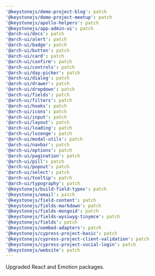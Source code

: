 ```yaml
---
'@keystonejs/demo-project-blog': patch
'@keystonejs/demo-project-meetup': patch
'@keystonejs/apollo-helpers': patch
'@keystonejs/app-admin-ui': patch
'@arch-ui/docs': patch
'@arch-ui/alert': patch
'@arch-ui/badge': patch
'@arch-ui/button': patch
'@arch-ui/card': patch
'@arch-ui/confirm': patch
'@arch-ui/controls': patch
'@arch-ui/day-picker': patch
'@arch-ui/dialog': patch
'@arch-ui/drawer': patch
'@arch-ui/dropdown': patch
'@arch-ui/fields': patch
'@arch-ui/filters': patch
'@arch-ui/hooks': patch
'@arch-ui/icons': patch
'@arch-ui/input': patch
'@arch-ui/layout': patch
'@arch-ui/loading': patch
'@arch-ui/lozenge': patch
'@arch-ui/modal-utils': patch
'@arch-ui/navbar': patch
'@arch-ui/options': patch
'@arch-ui/pagination': patch
'@arch-ui/pill': patch
'@arch-ui/popout': patch
'@arch-ui/select': patch
'@arch-ui/tooltip': patch
'@arch-ui/typography': patch
'@keystonejs/build-field-types': patch
'@keystonejs/email': patch
'@keystonejs/field-content': patch
'@keystonejs/fields-markdown': patch
'@keystonejs/fields-mongoid': patch
'@keystonejs/fields-wysiwyg-tinymce': patch
'@keystonejs/fields': patch
'@keystonejs/oembed-adapters': patch
'@keystonejs/cypress-project-basic': patch
'@keystonejs/cypress-project-client-validation': patch
'@keystonejs/cypress-project-social-login': patch
'@keystonejs/website': patch
---
```


Upgraded React and Emotion packages.
